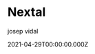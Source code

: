 ---
title: Nextal
github: https://github.com/jvidalv/nextal
demo: https://nextal.josepvidal.dev/
license: MIT
author: josep vidal
author_link: ''
author_twitter: ''
date: 2021-04-29T00:00:00.000Z
ssg:
  - Nextjs
cms: null
css:
  - Tailwind
category:
  - Boilerplate
description: >-
  Starter template for NextJs with TypeScript. Supports Tailwind with
  CSS-Modules. Jest and react/testing-library configured and ready to go. Also
  ESLint, Prettier, Husky, Commit-lint and Atomic Design for components.
draft: true
publish_date: '2021-11-14T13:11:48Z'
update_date: '2022-06-29T09:38:30Z'
github_star: 109
github_fork: 10
---